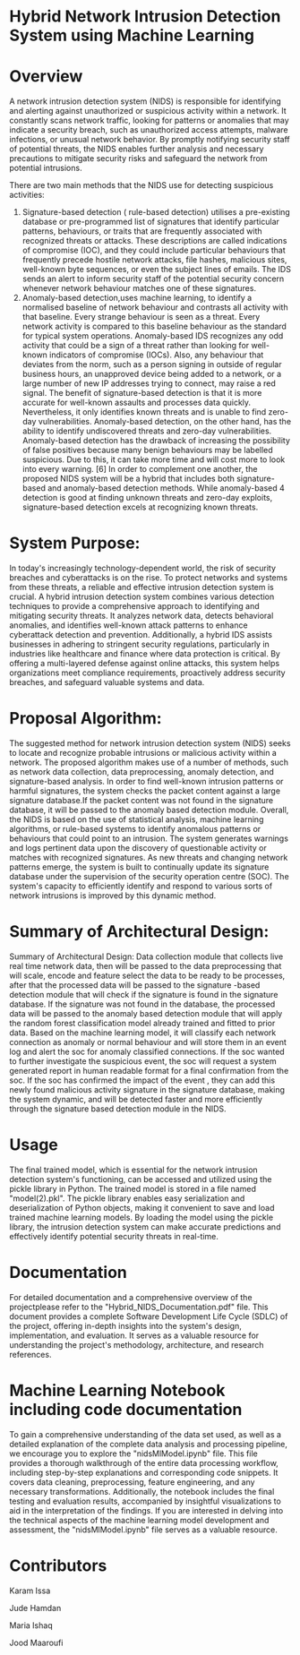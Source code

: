 # Hybrid Network Intrusion Detection System using Machine Learning

# Overview
A network intrusion detection system (NIDS) is responsible for identifying and alerting against unauthorized or suspicious activity within a network. It constantly scans network traffic, looking for patterns or anomalies that may indicate a security breach, such as unauthorized access attempts, malware infections, or unusual network behavior. By promptly notifying security staff of potential threats, the NIDS enables further analysis and necessary precautions to mitigate security risks and safeguard the network from potential intrusions.


There are two main methods that the NIDS use for detecting suspicious activities:
1. Signature-based detection ( rule-based detection) utilises a pre-existing
database or pre-programmed list of signatures that identify particular patterns,
behaviours, or traits that are frequently associated with recognized threats or
attacks. These descriptions are called indications of compromise (IOC), and
they could include particular behaviours that frequently precede hostile
network attacks, file hashes, malicious sites, well-known byte sequences, or
even the subject lines of emails. The IDS sends an alert to inform security
staff of the potential security concern whenever network behaviour matches
one of these signatures.
2. Anomaly-based detection,uses machine learning, to identify a normalised
baseline of network behaviour and contrasts all activity with that baseline.
Every strange behaviour is seen as a threat. Every network activity is
compared to this baseline behaviour as the standard for typical system
operations. Anomaly-based IDS recognizes any odd activity that could be a
sign of a threat rather than looking for well-known indicators of compromise
(IOCs). Also, any behaviour that deviates from the norm, such as a person
signing in outside of regular business hours, an unapproved device being
added to a network, or a large number of new IP addresses trying to connect,
may raise a red signal.
The benefit of signature-based detection is that it is more accurate for well-known
assaults and processes data quickly. Nevertheless, it only identifies known threats and is
unable to find zero-day vulnerabilities. Anomaly-based detection, on the other hand, has the
ability to identify undiscovered threats and zero-day vulnerabilities. Anomaly-based detection
has the drawback of increasing the possibility of false positives because many benign
behaviours may be labelled suspicious. Due to this, it can take more time and will cost more
to look into every warning. [6]
In order to complement one another, the proposed NIDS system will be a hybrid that
includes both signature-based and anomaly-based detection methods. While anomaly-based
4
detection is good at finding unknown threats and zero-day exploits, signature-based
detection excels at recognizing known threats.


# System Purpose:
In today's increasingly technology-dependent world, the risk of security breaches and cyberattacks is on the rise. To protect networks and systems from these threats, a reliable and effective intrusion detection system is crucial. A hybrid intrusion detection system combines various detection techniques to provide a comprehensive approach to identifying and mitigating security threats. It analyzes network data, detects behavioral anomalies, and identifies well-known attack patterns to enhance cyberattack detection and prevention. Additionally, a hybrid IDS assists businesses in adhering to stringent security regulations, particularly in industries like healthcare and finance where data protection is critical. By offering a multi-layered defense against online attacks, this system helps organizations meet compliance requirements, proactively address security breaches, and safeguard valuable systems and data.

# Proposal Algorithm:
The suggested method for network intrusion detection system (NIDS) seeks to locate and
recognize probable intrusions or malicious activity within a network. The proposed algorithm
makes use of a number of methods, such as network data collection, data preprocessing,
anomaly detection, and signature-based analysis. In order to find well-known intrusion
patterns or harmful signatures, the system checks the packet content against a large
signature database.If the packet content was not found in the signature database, it will be
passed to the anomaly based detection module. Overall, the NIDS is based on the use of
statistical analysis, machine learning algorithms, or rule-based systems to identify
anomalous patterns or behaviours that could point to an intrusion.
The system generates warnings and logs pertinent data upon the discovery of questionable
activity or matches with recognized signatures. As new threats and changing network
patterns emerge, the system is built to continually update its signature database under the
supervision of the security operation centre (SOC). The system's capacity to efficiently
identify and respond to various sorts of network intrusions is improved by this dynamic
method.

# Summary of Architectural Design:
Summary of Architectural Design:
Data collection module that collects live real time network data, then will be passed to the
data preprocessing that will scale, encode and feature select the data to be ready to be
processes, after that the processed data will be passed to the signature -based detection
module that will check if the signature is found in the signature database. If the signature
was not found in the database, the processed data will be passed to the anomaly based
detection module that will apply the random forest classification model already trained and
fitted to prior data. Based on the machine learning model, it will classify each network
connection as anomaly or normal behaviour and will store them in an event log and alert the
soc for anomaly classified connections. If the soc wanted to further investigate the
suspicious event, the soc will request a system generated report in human readable format
for a final confirmation from the soc. If the soc has confirmed the impact of the event , they
can add this newly found malicious activity signature in the signature database, making the
system dynamic, and will be detected faster and more efficiently through the signature based
detection module in the NIDS.

# Usage
The final trained model, which is essential for the network intrusion detection system's functioning, can be accessed and utilized using the pickle library in Python. The trained model is stored in a file named "model(2).pkl". The pickle library enables easy serialization and deserialization of Python objects, making it convenient to save and load trained machine learning models. By loading the model using the pickle library, the intrusion detection system can make accurate predictions and effectively identify potential security threats in real-time.

# Documentation

For detailed documentation and a comprehensive overview of the projectplease refer to the "Hybrid_NIDS_Documentation.pdf" file. This document provides a complete Software Development Life Cycle (SDLC) of the project, offering in-depth insights into the system's design, implementation, and evaluation. It serves as a valuable resource for understanding the project's methodology, architecture, and research references.

# Machine Learning Notebook including code documentation

To gain a comprehensive understanding of the data set used, as well as a detailed explanation of the complete data analysis and processing pipeline, we encourage you to explore the "nidsMlModel.ipynb" file. This file provides a thorough walkthrough of the entire data processing workflow, including step-by-step explanations and corresponding code snippets. It covers data cleaning, preprocessing, feature engineering, and any necessary transformations. Additionally, the notebook includes the final testing and evaluation results, accompanied by insightful visualizations to aid in the interpretation of the findings. If you are interested in delving into the technical aspects of the machine learning model development and assessment, the "nidsMlModel.ipynb" file serves as a valuable resource.


# Contributors
Karam Issa 

Jude Hamdan

Maria Ishaq 

Jood Maaroufi


